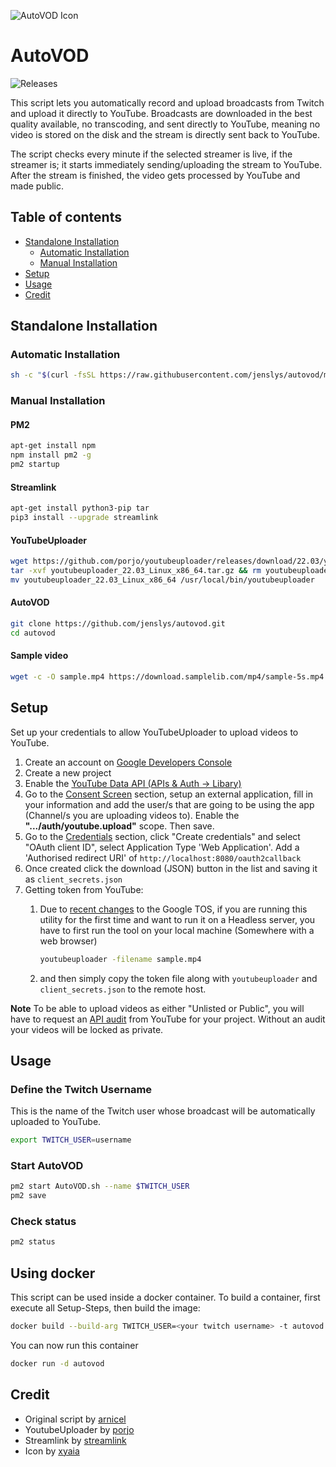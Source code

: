 ![AutoVOD Icon](https://cdn.lystad.io/autovod_icon.png)

# AutoVOD

![Releases](https://img.shields.io/github/v/release/jenslys/AutoVOD.svg)

This script lets you automatically record and upload broadcasts from Twitch and upload it directly to YouTube. Broadcasts are downloaded in the best quality available, no transcoding, and sent directly to YouTube, meaning no video is stored on the disk and the stream is directly sent back to YouTube.

The script checks every minute if the selected streamer is live, if the streamer is; it starts immediately sending/uploading the stream to YouTube. After the stream is finished, the video gets processed by YouTube and made public.

## Table of contents

- [Standalone Installation](#standalone-installation)
  - [Automatic Installation](#automatic-installation)
  - [Manual Installation](#manual-installation)
- [Setup](#setup)
- [Usage](#usage)
- [Credit](#credit)

## Standalone Installation

### Automatic Installation

```bash
sh -c "$(curl -fsSL https://raw.githubusercontent.com/jenslys/autovod/master/install.sh)"
```

### Manual Installation

#### PM2

```bash
apt-get install npm
npm install pm2 -g
pm2 startup
```

#### Streamlink

```bash
apt-get install python3-pip tar
pip3 install --upgrade streamlink
```

#### YouTubeUploader

```bash
wget https://github.com/porjo/youtubeuploader/releases/download/22.03/youtubeuploader_22.03_Linux_x86_64.tar.gz
tar -xvf youtubeuploader_22.03_Linux_x86_64.tar.gz && rm youtubeuploader_22.03_Linux_x86_64.tar.gz
mv youtubeuploader_22.03_Linux_x86_64 /usr/local/bin/youtubeuploader
```

#### AutoVOD

```bash
git clone https://github.com/jenslys/autovod.git
cd autovod
```

#### Sample video

```bash
wget -c -O sample.mp4 https://download.samplelib.com/mp4/sample-5s.mp4
```

## Setup

Set up your credentials to allow YouTubeUploader to upload videos to YouTube.

1. Create an account on [Google Developers Console](https://console.developers.google.com)
1. Create a new project
1. Enable the [YouTube Data API (APIs & Auth -> Libary)](https://console.cloud.google.com/apis/library/youtube.googleapis.com)
1. Go to the [Consent Screen](https://console.cloud.google.com/apis/credentials/consent) section, setup an external application, fill in your information and add the user/s that are going to be using the app (Channel/s you are uploading videos to). Enable the **".../auth/youtube.upload"** scope. Then save.
1. Go to the [Credentials](https://console.cloud.google.com/apis/api/youtube.googleapis.com/credentials) section, click "Create credentials" and select "OAuth client ID", select Application Type 'Web Application'. Add a 'Authorised redirect URI' of `http://localhost:8080/oauth2callback`
1. Once created click the download (JSON) button in the list and saving it as `client_secrets.json`
1. Getting token from YouTube:
    1. Due to [recent changes](https://developers.googleblog.com/2022/02/making-oauth-flows-safer.html#disallowed-oob) to the Google TOS, if you are running this utility for the first time and want to run it on a Headless server, you have to first run the tool on your local machine (Somewhere with a web browser)

        ```bash
        youtubeuploader -filename sample.mp4
        ```

    1. and then simply copy the token file along with `youtubeuploader` and `client_secrets.json` to the remote host.

**Note**
To be able to upload videos as either "Unlisted or Public", you will have to request an [API audit](https://support.google.com/youtube/contact/yt_api_form) from YouTube for your project. Without an audit your videos will be locked as private.

## Usage

### Define the Twitch Username

This is the name of the Twitch user whose broadcast will be automatically uploaded to YouTube.

```bash
export TWITCH_USER=username
```

### Start AutoVOD

```bash
pm2 start AutoVOD.sh --name $TWITCH_USER
pm2 save
```

### Check status

```bash
pm2 status
```

## Using docker

This script can be used inside a docker container. To build a container, first execute all Setup-Steps, then build the image:
```bash
docker build --build-arg TWITCH_USER=<your twitch username> -t autovod .
```
You can now run this container
```bash
docker run -d autovod 
```

## Credit

- Original script by [arnicel](https://github.com/arnicel/autoTwitchToYouTube)
- YoutubeUploader by [porjo](https://github.com/porjo/youtubeuploader)
- Streamlink by [streamlink](https://github.com/streamlink/streamlink)
- Icon by [xyaia](https://macosicons.com/#/u/xyaia)
